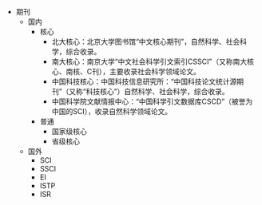 - 期刊
  - 国内
    - 核心
      - 北大核心：北京大学图书馆“中文核心期刊”，自然科学、社会科学，综合收录。
      - 南大核心：南京大学“中文社会科学引文索引CSSCI”（又称南大核心、南核、C刊），主要收录社会科学领域论文。
      - 中国科技核心：中国科技信息研究所：“中国科技论文统计源期刊”（又称“科技核心”）自然科学、社会科学，综合收录。
      - 中国科学院文献情报中心：“中国科学引文数据库CSCD”（被誉为中国的SCI），收录自然科学领域论文。
    - 普通
      - 国家级核心
      - 省级核心
  - 国外
    - SCI
    - SSCI
    - EI
    - ISTP
    - ISR
